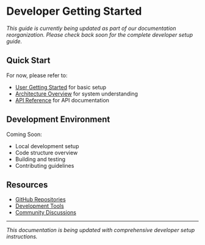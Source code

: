 # Developer Getting Started

*This guide is currently being updated as part of our documentation reorganization. Please check back soon for the complete developer setup guide.*

## Quick Start

For now, please refer to:
- [User Getting Started](../user/getting-started.md) for basic setup
- [Architecture Overview](architecture.md) for system understanding
- [API Reference](api-reference/README.md) for API documentation

## Development Environment

Coming Soon:
- Local development setup
- Code structure overview
- Building and testing
- Contributing guidelines

## Resources

- [GitHub Repositories](https://github.com/project-unisonOS)
- [Development Tools](https://github.com/project-unisonOS/unison-devstack)
- [Community Discussions](https://github.com/project-unisonOS/unison-docs/discussions)

---

*This documentation is being updated with comprehensive developer setup instructions.*
